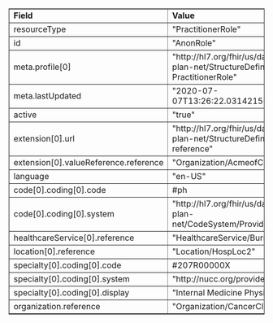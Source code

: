 <table border="1"><tr><td><b>Field</b></td><td><b>Value</b></td></tr>
<tr><td>resourceType</td><td>
"PractitionerRole"
</td></tr>
<tr><td>id</td><td>
"AnonRole"
</td></tr>
<tr><td>meta.profile[0]</td><td>"http://hl7.org/fhir/us/davinci-pdex-plan-net/StructureDefinition/plannet-PractitionerRole"</td></tr>
<tr><td>meta.lastUpdated</td><td>
"2020-07-07T13:26:22.0314215+00:00"
</td></tr>
<tr><td>active</td><td>
"true"
</td></tr>
<tr><td>extension[0].url</td><td>
"http://hl7.org/fhir/us/davinci-pdex-plan-net/StructureDefinition/network-reference"
</td></tr>
<tr><td>extension[0].valueReference.reference</td><td>
"Organization/AcmeofCTStdNet"
</td></tr>
<tr><td>language</td><td>
"en-US"
</td></tr>
<tr><td>code[0].coding[0].code</td><td>
#ph
</td></tr>
<tr><td>code[0].coding[0].system</td><td>
"http://hl7.org/fhir/us/davinci-pdex-plan-net/CodeSystem/ProviderRoleCS"
</td></tr>
<tr><td>healthcareService[0].reference</td><td>
"HealthcareService/BurrClinicServices"
</td></tr>
<tr><td>location[0].reference</td><td>
"Location/HospLoc2"
</td></tr>
<tr><td>specialty[0].coding[0].code</td><td>
#207R00000X
</td></tr>
<tr><td>specialty[0].coding[0].system</td><td>
"http://nucc.org/provider-taxonomy"
</td></tr>
<tr><td>specialty[0].coding[0].display</td><td>
"Internal Medicine Physician"
</td></tr>
<tr><td>organization.reference</td><td>
"Organization/CancerClinic"
</td></tr>
</table>
